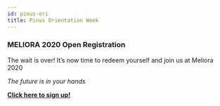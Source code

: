 ```yaml
---
id: pinus-ori
title: Pinus Orientation Week
---
```


### MELIORA 2020 Open Registration
The wait is over! It’s now time to redeem yourself and join us at Meliora 2020

*The future is in your hands*

**[Click here to sign up!](bit.ly/meliora2020)**
